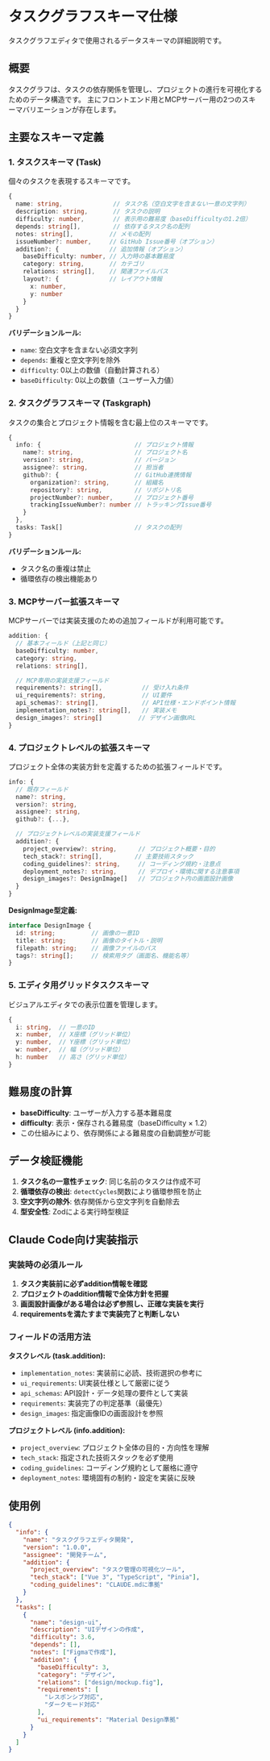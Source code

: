 # タスクグラフスキーマ仕様

タスクグラフエディタで使用されるデータスキーマの詳細説明です。

## 概要

タスクグラフは、タスクの依存関係を管理し、プロジェクトの進行を可視化するためのデータ構造です。
主にフロントエンド用とMCPサーバー用の2つのスキーマバリエーションが存在します。

## 主要なスキーマ定義

### 1. タスクスキーマ (Task)

個々のタスクを表現するスキーマです。

```typescript
{
  name: string,              // タスク名（空白文字を含まない一意の文字列）
  description: string,       // タスクの説明
  difficulty: number,        // 表示用の難易度（baseDifficultyの1.2倍）
  depends: string[],         // 依存するタスク名の配列
  notes: string[],          // メモの配列
  issueNumber?: number,     // GitHub Issue番号（オプション）
  addition?: {              // 追加情報（オプション）
    baseDifficulty: number, // 入力時の基本難易度
    category: string,       // カテゴリ
    relations: string[],    // 関連ファイルパス
    layout?: {              // レイアウト情報
      x: number,
      y: number
    }
  }
}
```

**バリデーションルール:**
- `name`: 空白文字を含まない必須文字列
- `depends`: 重複と空文字列を除外
- `difficulty`: 0以上の数値（自動計算される）
- `baseDifficulty`: 0以上の数値（ユーザー入力値）

### 2. タスクグラフスキーマ (Taskgraph)

タスクの集合とプロジェクト情報を含む最上位のスキーマです。

```typescript
{
  info: {                          // プロジェクト情報
    name?: string,                 // プロジェクト名
    version?: string,              // バージョン
    assignee?: string,             // 担当者
    github?: {                     // GitHub連携情報
      organization?: string,       // 組織名
      repository?: string,         // リポジトリ名
      projectNumber?: number,      // プロジェクト番号
      trackingIssueNumber?: number // トラッキングIssue番号
    }
  },
  tasks: Task[]                    // タスクの配列
}
```

**バリデーションルール:**
- タスク名の重複は禁止
- 循環依存の検出機能あり

### 3. MCPサーバー拡張スキーマ

MCPサーバーでは実装支援のための追加フィールドが利用可能です。

```typescript
addition: {
  // 基本フィールド（上記と同じ）
  baseDifficulty: number,
  category: string,
  relations: string[],

  // MCP専用の実装支援フィールド
  requirements?: string[],           // 受け入れ条件
  ui_requirements?: string,          // UI要件
  api_schemas?: string[],            // API仕様・エンドポイント情報
  implementation_notes?: string[],   // 実装メモ
  design_images?: string[]          // デザイン画像URL
}
```

### 4. プロジェクトレベルの拡張スキーマ

プロジェクト全体の実装方針を定義するための拡張フィールドです。

```typescript
info: {
  // 既存フィールド
  name?: string,
  version?: string,
  assignee?: string,
  github?: {...},

  // プロジェクトレベルの実装支援フィールド
  addition?: {
    project_overview?: string,      // プロジェクト概要・目的
    tech_stack?: string[],         // 主要技術スタック
    coding_guidelines?: string,     // コーディング規約・注意点
    deployment_notes?: string,      // デプロイ・環境に関する注意事項
    design_images?: DesignImage[]   // プロジェクト内の画面設計画像
  }
}
```

**DesignImage型定義:**
```typescript
interface DesignImage {
  id: string;          // 画像の一意ID
  title: string;       // 画像のタイトル・説明
  filepath: string;    // 画像ファイルのパス
  tags?: string[];     // 検索用タグ（画面名、機能名等）
}
```

### 5. エディタ用グリッドタスクスキーマ

ビジュアルエディタでの表示位置を管理します。

```typescript
{
  i: string,  // 一意のID
  x: number,  // X座標（グリッド単位）
  y: number,  // Y座標（グリッド単位）
  w: number,  // 幅（グリッド単位）
  h: number   // 高さ（グリッド単位）
}
```

## 難易度の計算

- **baseDifficulty**: ユーザーが入力する基本難易度
- **difficulty**: 表示・保存される難易度（baseDifficulty × 1.2）
- この仕組みにより、依存関係による難易度の自動調整が可能

## データ検証機能

1. **タスク名の一意性チェック**: 同じ名前のタスクは作成不可
2. **循環依存の検出**: `detectCycles`関数により循環参照を防止
3. **空文字列の除外**: 依存関係から空文字列を自動除去
4. **型安全性**: Zodによる実行時型検証

## Claude Code向け実装指示

### 実装時の必須ルール

1. **タスク実装前に必ずaddition情報を確認**
2. **プロジェクトのaddition情報で全体方針を把握**
3. **画面設計画像がある場合は必ず参照し、正確な実装を実行**
4. **requirementsを満たすまで実装完了と判断しない**

### フィールドの活用方法

**タスクレベル (task.addition):**
- `implementation_notes`: 実装前に必読、技術選択の参考に
- `ui_requirements`: UI実装仕様として厳密に従う
- `api_schemas`: API設計・データ処理の要件として実装
- `requirements`: 実装完了の判定基準（最優先）
- `design_images`: 指定画像IDの画面設計を参照

**プロジェクトレベル (info.addition):**
- `project_overview`: プロジェクト全体の目的・方向性を理解
- `tech_stack`: 指定された技術スタックを必ず使用
- `coding_guidelines`: コーディング規約として厳格に遵守
- `deployment_notes`: 環境固有の制約・設定を実装に反映

## 使用例

```json
{
  "info": {
    "name": "タスクグラフエディタ開発",
    "version": "1.0.0",
    "assignee": "開発チーム",
    "addition": {
      "project_overview": "タスク管理の可視化ツール",
      "tech_stack": ["Vue 3", "TypeScript", "Pinia"],
      "coding_guidelines": "CLAUDE.mdに準拠"
    }
  },
  "tasks": [
    {
      "name": "design-ui",
      "description": "UIデザインの作成",
      "difficulty": 3.6,
      "depends": [],
      "notes": ["Figmaで作成"],
      "addition": {
        "baseDifficulty": 3,
        "category": "デザイン",
        "relations": ["design/mockup.fig"],
        "requirements": [
          "レスポンシブ対応",
          "ダークモード対応"
        ],
        "ui_requirements": "Material Design準拠"
      }
    }
  ]
}
```
